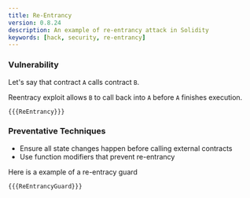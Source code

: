 ```yaml
---
title: Re-Entrancy
version: 0.8.24
description: An example of re-entrancy attack in Solidity
keywords: [hack, security, re-entrancy]
---
```


### Vulnerability

Let's say that contract `A` calls contract `B`.

Reentracy exploit allows `B` to call back into `A` before `A` finishes execution.

```solidity
{{{ReEntrancy}}}
```

### Preventative Techniques

- Ensure all state changes happen before calling external contracts
- Use function modifiers that prevent re-entrancy

Here is a example of a re-entracy guard

```solidity
{{{ReEntrancyGuard}}}
```
